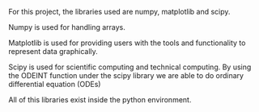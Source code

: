 For this project, the libraries used are numpy, matplotlib and scipy.

Numpy is used for handling arrays.

Matplotlib is used for providing users with the tools and functionality to represent data graphically.

Scipy is used for scientific computing and technical computing. By using the ODEINT function under the scipy library we are able to do ordinary differential equation (ODEs)

All of this libraries exist inside the python environment.